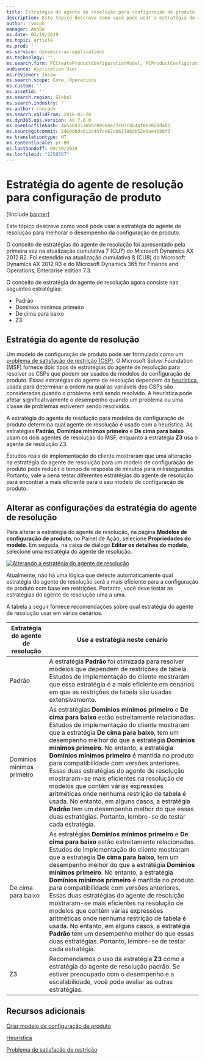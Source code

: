 ```yaml
---
title: Estratégia do agente de resolução para configuração de produto
description: Este tópico descreve como você pode usar a estratégia do agente de resolução para melhorar o desempenho da configuração de produto.
author: cvocph
manager: AnnBe
ms.date: 02/19/2019
ms.topic: article
ms.prod: ''
ms.service: dynamics-ax-applications
ms.technology: ''
ms.search.form: PCCreateProductConfigurationModel, PCProductConfigurationModelListPage
audience: Application User
ms.reviewer: josaw
ms.search.scope: Core, Operations
ms.custom: ''
ms.assetid: ''
ms.search.region: Global
ms.search.industry: ''
ms.author: conradv
ms.search.validFrom: 2016-02-28
ms.dyn365.ops.version: AX 7.0.0
ms.openlocfilehash: 4a548d3536bbc0056ee22c07c464af062029da81
ms.sourcegitcommit: 2460d0da812c45fce67a061386db52e0ae46b0f3
ms.translationtype: HT
ms.contentlocale: pt-BR
ms.lasthandoff: 09/30/2019
ms.locfileid: "2250567"
---
```

# <a name="solver-strategy-for-product-configuration"></a>Estratégia do agente de resolução para configuração de produto

[!include [banner](../includes/banner.md)]

Este tópico descreve como você pode usar a estratégia do agente de resolução para melhorar o desempenho da configuração de produto.

O conceito de estratégias do agente de resolução foi apresentado pela primeira vez na atualização cumulativa 7 (CU7) do Microsoft Dynamics AX 2012 R2. Foi estendido na atualização cumulativa 8 (CU8) do Microsoft Dynamics AX 2012 R3 e do Microsoft Dynamics 365 for Finance and Operations, Enterprise edition 7.3.

O conceito de estratégia do agente de resolução agora consiste nas seguintes estratégias:

- Padrão
- Domínios mínimos primeiro
- De cima para baixo
- Z3

## <a name="solver-strategy"></a>Estratégia do agente de resolução 

Um modelo de configuração de produto pode ser formulado como um [problema de satisfação de restrição (CSP)](http://aima.cs.berkeley.edu/2nd-ed/newchap05.pdf). O Microsoft Solver Foundation (MSF) fornece dois tipos de estratégias do agente de resolução para resolver os CSPs que podem ser usados de modelos de configuração de produto. Essas estratégias do agente de resolução dependem da [heurística](https://techterms.com/definition/heuristic), usada para determinar a ordem na qual as variáveis dos CSPs são consideradas quando o problema está sendo resolvido. A heurística pode afetar significativamente o desempenho quando um problema ou uma classe de problemas estiverem sendo resolvidos.

A estratégia do agente de resolução para modelos de configuração de produto determina qual agente de resolução é usado com a heurística. As estratégias **Padrão**, **Domínios mínimos primeiro** e **De cima para baixo** usam os dois agentes de resolução do MSF, enquanto a estratégia **Z3** usa o agente de resolução Z3. 

Estudos reais de implementação do cliente mostraram que uma alteração na estratégia do agente de resolução para um modelo de configuração de produto pode reduzir o tempo de resposta de minutos para milissegundos. Portanto, vale a pena testar diferentes estratégias do agente de resolução para encontrar a mais eficiente para o seu modelo de configuração de produto.

## <a name="change-the-settings-for-the-solver-strategy"></a>Alterar as configurações da estratégia do agente de resolução

Para alterar a estratégia do agente de resolução, na página **Modelos de configuração de produto**, no Painel de Ação, selecione **Propriedades do modelo**. Em seguida, na caixa de diálogo **Editar os detalhes do modelo**, selecione uma estratégia do agente de resolução.

[![Alterando a estratégia do agente de resolução](./media/solver-strategy.png)](./media/solver-strategy.png)

Atualmente, não há uma lógica que detecte automaticamente qual estratégia do agente de resolução será a mais eficiente para a configuração de produto com base em restrições. Portanto, você deve testar as estratégias do agente de resolução uma a uma.

A tabela a seguir fornece recomendações sobre qual estratégia do agente de resolução usar em vários cenários.

| Estratégia do agente de resolução      | Use a estratégia neste cenário |
|----------------------|-----------------------------------|
| Padrão              | A estratégia **Padrão** foi otimizada para resolver modelos que dependem de restrições de tabela. Estudos de implementação do cliente mostraram que essa estratégia é a mais eficiente em cenários em que as restrições de tabela são usadas extensivamente. |
| Domínios mínimos primeiro | As estratégias **Domínios mínimos primeiro** e **De cima para baixo** estão estreitamente relacionadas. Estudos de implementação do cliente mostraram que a estratégia **De cima para baixo**, tem um desempenho melhor do que a estratégia **Domínios mínimos primeiro**. No entanto, a estratégia **Domínios mínimos primeiro** é mantida no produto para compatibilidade com versões anteriores. Essas duas estratégias do agente de resolução mostraram-se mais eficientes na resolução de modelos que contêm várias expressões aritméticas onde nenhuma restrição de tabela é usada. No entanto, em alguns casos, a estratégia **Padrão** tem um desempenho melhor do que essas duas estratégias. Portanto, lembre-se de testar cada estratégia. |
| De cima para baixo             | As estratégias **Domínios mínimos primeiro** e **De cima para baixo** estão estreitamente relacionadas. Estudos de implementação do cliente mostraram que a estratégia **De cima para baixo**, tem um desempenho melhor do que a estratégia **Domínios mínimos primeiro**. No entanto, a estratégia **Domínios mínimos primeiro** é mantida no produto para compatibilidade com versões anteriores. Essas duas estratégias do agente de resolução mostraram-se mais eficientes na resolução de modelos que contêm várias expressões aritméticas onde nenhuma restrição de tabela é usada. No entanto, em alguns casos, a estratégia **Padrão** tem um desempenho melhor do que essas duas estratégias. Portanto, lembre-se de testar cada estratégia. |
| Z3                   | Recomendamos o uso da estratégia **Z3** como a estratégia do agente de resolução padrão. Se estiver preocupado com o desempenho e a escalabilidade, você pode avaliar as outras estratégias. |

## <a name="additional-resources"></a>Recursos adicionais

[Criar modelo de configuração de produto](build-product-configuration-model.md)

[Heurística](https://techterms.com/definition/heuristic)

[Problema de satisfação de restrição](http://aima.cs.berkeley.edu/2nd-ed/newchap05.pdf)
